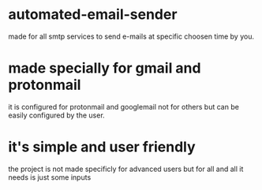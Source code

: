# automated-email-sender
made for all smtp services to send e-mails at specific choosen time by you.

# made specially for gmail and protonmail

it is configured for protonmail and googlemail not for others but can be easily configured by the user.

# it's simple and user friendly

the project is not made specificly for advanced users but for all and all it needs is just some inputs
